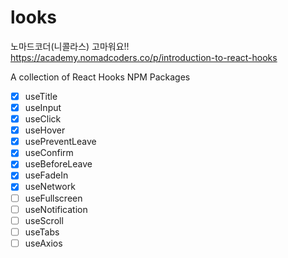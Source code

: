 # looks

노마드코더(니콜라스) 고마워요!!
https://academy.nomadcoders.co/p/introduction-to-react-hooks

A collection of React Hooks NPM Packages

- [x] useTitle
- [x] useInput
- [x] useClick
- [x] useHover
- [x] usePreventLeave
- [x] useConfirm
- [x] useBeforeLeave
- [x] useFadeIn
- [x] useNetwork
- [ ] useFullscreen
- [ ] useNotification
- [ ] useScroll
- [ ] useTabs
- [ ] useAxios
